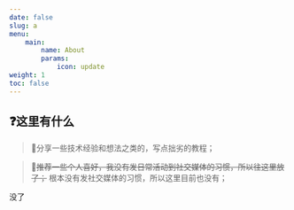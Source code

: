 ```yaml
---
date: false
slug: a
menu:
    main:
        name: About
        params:
            icon: update
weight: 1
toc: false
---
```


## ❓这里有什么

> 📘分享一些技术经验和想法之类的，写点拙劣的教程；

> 🧸~~推荐一些个人喜好，我没有发日常活动到社交媒体的习惯，所以往这里放了；~~ 根本没有发社交媒体的习惯，所以这里目前也没有；

没了
